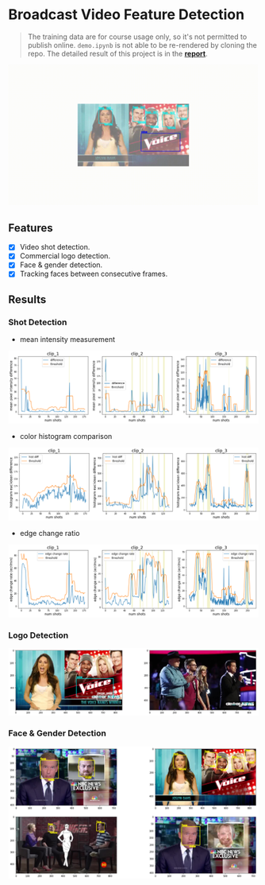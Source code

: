# Broadcast Video Feature Detection
> The training data are for course usage only, so it's not permitted to publish online. `demo.ipynb` is not able to be re-rendered by cloning the repo. The detailed result of this project is in the [**report**](https://jerryishihara.github.io/csc420/pdf/CSC420_project.pdf).

<img src="pic/clip2.gif"/>

## Features

* [x] Video shot detection.
* [x] Commercial logo detection.
* [x] Face & gender detection.
* [x] Tracking faces between consecutive frames.

## Results
### Shot Detection

- mean intensity measurement
<img src="pic/mid.png"/>

- color histogram comparison
<img src="pic/hist.png"/>

- edge change ratio
<img src="pic/ecr.png"/>

### Logo Detection
<img src="pic/logo.png"/>

### Face & Gender Detection
<img src="pic/gender.png"/>


